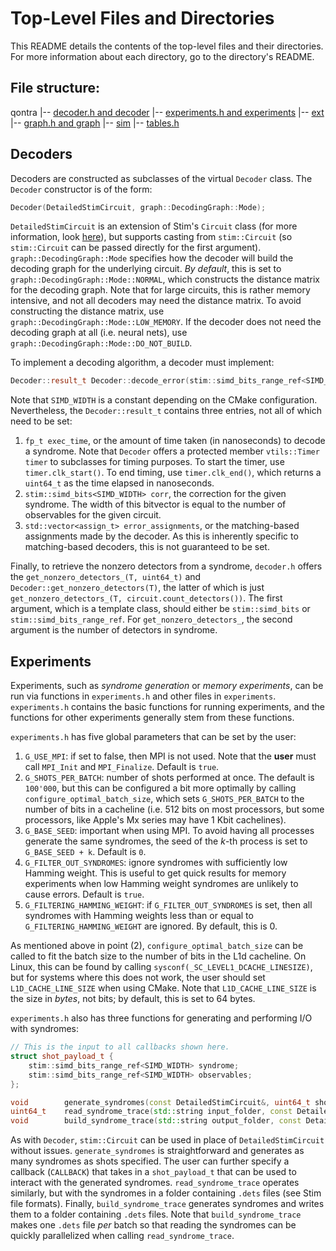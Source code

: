 # Top-Level Files and Directories

This README details the contents of the top-level files and their directories.
For more information about each directory, go to the directory's README.

## File structure:

qontra
|-- [decoder.h and decoder](#decoders)
|-- [experiments.h and experiments](#experiments)
|-- [ext](#qontra-extensions)
|-- [graph.h and graph](#graphs)
|-- [sim](#simulation)
|-- [tables.h](#error-modeling)

## Decoders

Decoders are constructed as subclasses of the virtual `Decoder` class. The
`Decoder` constructor is of the form:
```c++
Decoder(DetailedStimCircuit, graph::DecodingGraph::Mode);
```
`DetailedStimCircuit` is an extension of Stim's `Circuit` class (for more
information, look [here](#qontra-extensions)), but supports casting from
`stim::Circuit` (so `stim::Circuit` can be passed directly for the first
argument). `graph::DecodingGraph::Mode` specifies how the decoder will build the
decoding graph for the underlying circuit. *By default*, this is set to
`graph::DecodingGraph::Mode::NORMAL`, which constructs the distance matrix for
the decoding graph. Note that for large circuits, this is rather memory
intensive, and not all decoders may need the distance matrix. To avoid
constructing the distance matrix, use `graph::DecodingGraph::Mode::LOW_MEMORY`.
If the decoder does not need the decoding graph at all (i.e. neural nets), use
`graph::DecodingGraph::Mode::DO_NOT_BUILD`.

To implement a decoding algorithm, a decoder must implement:
```c++
Decoder::result_t Decoder::decode_error(stim::simd_bits_range_ref<SIMD_WIDTH>);
```
Note that `SIMD_WIDTH` is a constant depending on the CMake configuration.
Nevertheless, the `Decoder::result_t` contains three entries, not all of which
need to be set:
1. `fp_t exec_time`, or the amount of time taken (in nanoseconds) to decode a
   syndrome. Note that `Decoder` offers a protected member `vtils::Timer timer`
   to subclasses for timing purposes. To start the timer, use
   `timer.clk_start()`. To end timing, use `timer.clk_end()`, which returns a
   `uint64_t` as the time elapsed in nanoseconds.
2. `stim::simd_bits<SIMD_WIDTH> corr`, the correction for the given syndrome.
   The width of this bitvector is equal to the number of observables for the
   given circuit.
3. `std::vector<assign_t> error_assignments`, or the matching-based assignments
   made by the decoder. As this is inherently specific to matching-based
   decoders, this is not guaranteed to be set.

Finally, to retrieve the nonzero detectors from a syndrome, `decoder.h` offers
the `get_nonzero_detectors_(T, uint64_t)` and `Decoder::get_nonzero_detectors(T)`,
the latter of which is just `get_nonzero_detectors_(T, circuit.count_detectors())`.
The first argument, which is a template class, should either be `stim::simd_bits` or
`stim::simd_bits_range_ref`. For `get_nonzero_detectors_`, the second argument
is the number of detectors in syndrome.

## Experiments

Experiments, such as *syndrome generation* or *memory experiments*, can be run
via functions in `experiments.h` and other files in `experiments`.
`experiments.h` contains the basic functions for running experiments, and
the functions for other experiments generally stem from these functions.

`experiments.h` has five global parameters that can be set by the user:
1. `G_USE_MPI`: if set to false, then MPI is not used. Note that the **user**
   must call `MPI_Init` and `MPI_Finalize`. Default is `true`.
2. `G_SHOTS_PER_BATCH`: number of shots performed at once. The default is
   `100'000`, but this can be configured a bit more optimally by calling
   `configure_optimal_batch_size`, which sets `G_SHOTS_PER_BATCH` to the number
   of bits in a cacheline (i.e. 512 bits on most processors, but some
   processors, like Apple's Mx series may have 1 Kbit cachelines).
3. `G_BASE_SEED`: important when using MPI. To avoid having all processes
   generate the same syndromes, the seed of the *k*-th process is set to
   `G_BASE_SEED + k`. Default is `0`.
4. `G_FILTER_OUT_SYNDROMES`: ignore syndromes with sufficiently low Hamming
   weight. This is useful to get quick results for memory experiments when low
   Hamming weight syndromes are unlikely to cause errors. Default is `true`.
5. `G_FILTERING_HAMMING_WEIGHT`: if `G_FILTER_OUT_SYNDROMES` is set, then all
   syndromes with Hamming weights less than or equal to
   `G_FILTERING_HAMMING_WEIGHT` are ignored. By default, this is 0.

As mentioned above in point (2), `configure_optimal_batch_size` can be called to
fit the batch size to the number of bits in the L1d cacheline. On Linux, this
can be found by calling `sysconf(_SC_LEVEL1_DCACHE_LINESIZE)`, but for systems
where this does not work, the user should set `L1D_CACHE_LINE_SIZE` when using
CMake. Note that `L1D_CACHE_LINE_SIZE` is the size in *bytes*, not bits; by
default, this is set to 64 bytes.

`experiments.h` also has three functions for generating and performing I/O with
syndromes:
```c++
// This is the input to all callbacks shown here.
struct shot_payload_t {
    stim::simd_bits_range_ref<SIMD_WIDTH> syndrome;
    stim::simd_bits_range_ref<SIMD_WIDTH> observables;
};

void        generate_syndromes(const DetailedStimCircuit&, uint64_t shots, CALLBACK);
uint64_t    read_syndrome_trace(std::string input_folder, const DetailedStimCircuit&, CALLBACK);
void        build_syndrome_trace(std::string output_folder, const DetailedStimCircuit&, uint64_t shots);
```
As with `Decoder`, `stim::Circuit` can be used in place of `DetailedStimCircuit`
without issues. `generate_syndromes` is straightforward and generates as many
syndromes as shots specified. The user can further specify a callback
(`CALLBACK`) that takes in a `shot_payload_t` that can be used to interact with
the generated syndromes. `read_syndrome_trace` operates similarly, but with the
syndromes in a folder containing `.dets` files (see Stim file formats). Finally,
`build_syndrome_trace` generates syndromes and writes them to a folder
containing `.dets` files. Note that `build_syndrome_trace` makes one `.dets`
file *per* batch so that reading the syndromes can be quickly parallelized when
calling `read_syndrome_trace`.
